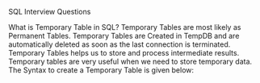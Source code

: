 
SQL Interview Questions

What is Temporary Table in SQL?
Temporary Tables are most likely as Permanent Tables. Temporary Tables are Created in TempDB and are automatically deleted as soon as the last connection is terminated. Temporary Tables helps us to store and process intermediate results. Temporary tables are very useful when we need to store temporary data. The Syntax to create a Temporary Table is given below:

